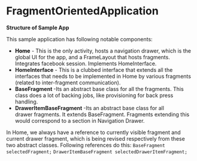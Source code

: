 FragmentOrientedApplication
===========================

<strong>Structure of Sample App</strong>

This sample application has following notable components:
<ul>
	<li><strong style="color: #000000; font-style: normal;">Home</strong> - This is the only activity, hosts a navigation drawer, which is the global UI for the app, and a FrameLayout that hosts fragments. Integrates facebook session. Implements HomeInterface.</li>
	<li><strong>HomeInterface</strong> - This is a clubbed interface that extends all the interfaces that needs to be implemented in Home by various fragments (related to inter-fragment communication).</li>
	<li><strong>BaseFragment </strong>-Its an abstract base class for all the fragments. This class does a lot of backing jobs, like provisioning for back press handling.</li>
	<li><strong>DrawerItemBaseFragment </strong>-Its an abstract base class for all drawer fragments. It extends BaseFragment. Fragments extending this would correspond to a section in Navigation Drawer.</li>
</ul>
In Home, we always have a reference to currently visible fragment and current drawer fragment, which is being revised respectively from these two abstract classes. Following references do this:
<code>BaseFragment selectedFragment;</code>
<code>DrawerItemBaseFragment selectedDrawerItemFragment;</code>
